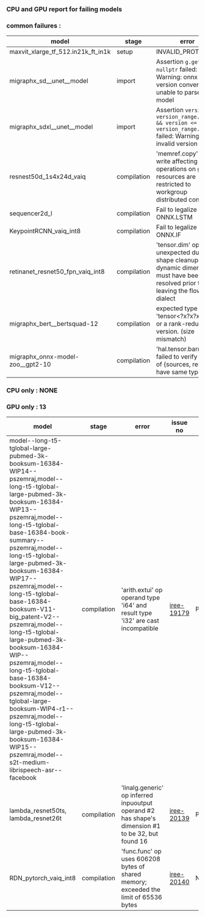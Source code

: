 ### CPU and GPU report for failing models

### common failures : 

| model | stage | error | issue no | 
|---|---|---|---|
|maxvit_xlarge_tf_512.in21k_ft_in1k|setup|INVALID_PROTOBUF||
|migraphx_sd__unet__model|import|Assertion `g.get() != nullptr` failed: Warning: onnx version converter is unable to parse input model||
|migraphx_sdxl__unet__model|import| Assertion `version >= version_range.first && version <= version_range.second` failed: Warning: invalid version||
|resnest50d_1s4x24d_vaiq | compilation |'memref.copy' op write affecting operations on global resources are restricted to workgroup distributed contexts | [iree-19760](https://github.com/iree-org/iree/issues/19760) |
|sequencer2d_l|compilation| Fail to legalize : ONNX.LSTM|[modelDev-947](https://github.com/nod-ai/SHARK-ModelDev/issues/947)|
|KeypointRCNN_vaiq_int8|compilation| Fail to legalize : ONNX.IF||
|retinanet_resnet50_fpn_vaiq_int8|compilation| 'tensor.dim' op unexpected during shape cleanup; dynamic dimensions must have been resolved prior to leaving the flow dialect|[iree-19474](https://github.com/iree-org/iree/issues/19474)|
|migraphx_bert__bertsquad-12|compilation|expected type to be 'tensor<?x?x?xf32>' or a rank-reduced version. (size mismatch)||
|migraphx_onnx-model-zoo__gpt2-10|compilation|'hal.tensor.barrier' op failed to verify that all of {sources, results} have same type||

### CPU only : NONE

### GPU only : 13

| model | stage | error | issue no | CPU status|
|---|---|---|---|---|
|model--long-t5-tglobal-large-pubmed-3k-booksum-16384-WIP14--pszemraj,model--long-t5-tglobal-large-pubmed-3k-booksum-16384-WIP13--pszemraj,model--long-t5-tglobal-base-16384-book-summary--pszemraj,model--long-t5-tglobal-large-pubmed-3k-booksum-16384-WIP17--pszemraj,model--long-t5-tglobal-base-16384-booksum-V11-big_patent-V2--pszemraj,model--long-t5-tglobal-large-pubmed-3k-booksum-16384-WIP--pszemraj,model--long-t5-tglobal-base-16384-booksum-V12--pszemraj,model--tglobal-large-booksum-WIP4-r1--pszemraj,model--long-t5-tglobal-large-pubmed-3k-booksum-16384-WIP15--pszemraj,model--s2t-medium-librispeech-asr--facebook|compilation|'arith.extui' op operand type 'i64' and result type 'i32' are cast incompatible | [iree-19179](https://github.com/iree-org/iree/issues/19179)| PASS|
|lambda_resnet50ts, lambda_resnet26t|compilation|'linalg.generic' op inferred inpuoutput operand #2 has shape's dimension #1 to be 32, but found 16|[iree-20139](https://github.com/iree-org/iree/issues/20139)|PASS|
|RDN_pytorch_vaiq_int8|compilation|'func.func' op uses 606208 bytes of shared memory; exceeded the limit of 65536 bytes|[iree-20140](https://github.com/iree-org/iree/issues/20140)|Numerics|
